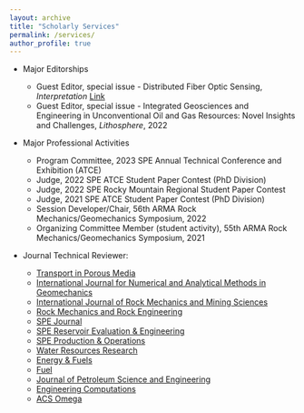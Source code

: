 ```yaml
---
layout: archive
title: "Scholarly Services"
permalink: /services/
author_profile: true
---
```


- Major Editorships

  - Guest Editor, special issue - Distributed Fiber Optic Sensing, *Interpretation* [Link](https://library.seg.org/page/inteio/interpretation-distributed-fiber-optic-sensing)
  - Guest Editor, special issue - Integrated Geosciences and Engineering in Unconventional Oil and Gas Resources: Novel Insights and Challenges, *Lithosphere*, 2022


- Major Professional Activities

  - Program Committee, 2023 SPE Annual Technical Conference and Exhibition (ATCE)
  - Judge, 2022 SPE ATCE Student Paper Contest (PhD Division)
  - Judge, 2022 SPE Rocky Mountain Regional Student Paper Contest
  - Judge, 2021 SPE ATCE Student Paper Contest (PhD Division)
  - Session Developer/Chair, 56th ARMA Rock Mechanics/Geomechanics Symposium, 2022
  - Organizing Committee Member (student activity), 55th ARMA Rock Mechanics/Geomechanics Symposium, 2021

- Journal Technical Reviewer:

  - [Transport in Porous Media](https://www.springer.com/journal/11242/)
  - [International Journal for Numerical and Analytical Methods in Geomechanics](https://onlinelibrary.wiley.com/journal/10969853)
  - [International Journal of Rock Mechanics and Mining Sciences](https://www.journals.elsevier.com/international-journal-of-rock-mechanics-and-mining-sciences)
  - [Rock Mechanics and Rock Engineering](https://www.springer.com/journal/603)
  - [SPE Journal](https://www.onepetro.org/journals)
  - [SPE Reservoir Evaluation & Engineering](https://www.onepetro.org/journals)
  - [SPE Production & Operations](https://www.onepetro.org/journals)
  - [Water Resources Research](https://agupubs.onlinelibrary.wiley.com/journal/19447973)
  - [Energy & Fuels](https://pubs.acs.org/journal/enfuem)
  - [Fuel](https://www.journals.elsevier.com/fuel)
  - [Journal of Petroleum Science and Engineering](https://www.journals.elsevier.com/journal-of-petroleum-science-and-engineering)
  - [Engineering Computations](https://www.emerald.com/insight/publication/issn/0264-4401)
  - [ACS Omega](https://pubs.acs.org/journal/acsodf)
  